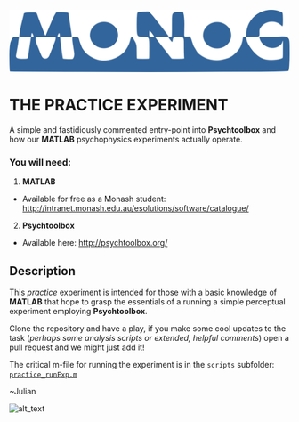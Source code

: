 ![alt text][logo]
# THE PRACTICE EXPERIMENT
A simple and fastidiously commented entry-point into **Psychtoolbox** and how our **MATLAB** psychophysics experiments actually operate.

### You will need: 
1. **MATLAB**
  * Available for free as a Monash student: http://intranet.monash.edu.au/esolutions/software/catalogue/
2. **Psychtoolbox**
  * Available here: http://psychtoolbox.org/

## Description
This _practice_ experiment is intended for those with a basic knowledge of **MATLAB** that hope to grasp the essentials of a running a simple perceptual experiment employing **Psychtoolbox**.

Clone the repository and have a play, if you make some cool updates to the task (_perhaps some analysis scripts or extended, helpful comments_) open a pull request and we might just add it!

The critical m-file for running the experiment is in the `scripts` subfolder: [`practice_runExp.m`](./scripts/)

~Julian 


![alt_text][avatar]

[logo]: https://raw.githubusercontent.com/julian-matthews/MoNoC-Practice-Experiment/master/MoNoC_minimal.png "Monash Neuroscience of Consciousness"

[avatar]: https://avatars0.githubusercontent.com/u/18410581?v=3&s=96 "Welcome to MoNoC! I'm Julian"
